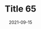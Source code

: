 ---
layout: posts
title: "Title 65"
img: "https://image.tmdb.org/t/p/w185/kPRb1mbVHGop0egQ7153y0lhzGL.jpg"
date: 2021-09-15
genre: "Comedy"
categories: Movies
tags: bollywood, shah ruch khan
published: true 
---